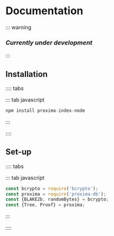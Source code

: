 # Documentation

::: warning
### *Currently under development*
:::


## Installation


:::: tabs

::: tab javascript
``` javascript
npm install proxima-index-node
```
:::

::::


## Set-up
:::: tabs

::: tab javascript
``` javascript
const bcrypto = require('bcrypto');
const proxima = require('proxima-db');
const {BLAKE2b, randomBytes} = bcrypto;
const {Tree, Proof} = proxima;

```
:::


::::
